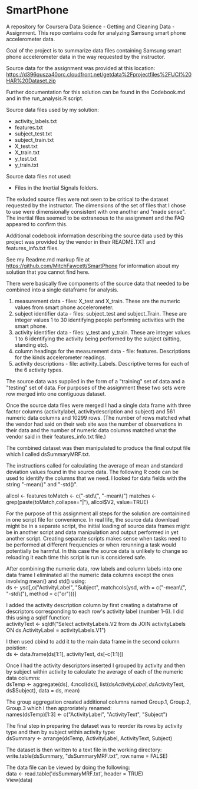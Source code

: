 # SmartPhone
A repository for Coursera Data Science - Getting and Cleaning Data - Assignment. 
This repo contains code for analyzing Samsung smart phone accelerometer data.

Goal of the project is to summarize data files containing Samsung smart phone accelerometer data in the way requested by the instructor.

Source data for the assignment was provided at this location:
 https://d396qusza40orc.cloudfront.net/getdata%2Fprojectfiles%2FUCI%20HAR%20Dataset.zip 

Further documentation for this solution can be found in the Codebook.md and in the run_analysis.R script.

Source data files used by my solution:
* activity_labels.txt 
* features.txt
* subject_test.txt
* subject_train.txt
* X_test.txt
* X_train.txt
* y_test.txt
* y_train.txt

Source data files not used: 
* Files in the Inertial Signals folders. 
 
The exluded source files were not seen to be critical to the dataset requested by the instructor. The dimensions of the set of files that I chose to use were dimensionally consistent with one another and "made sense". The inertial files seemed to be extraneous to the assignment and the FAQ appeared to confirm this.

Additional codebook information describing the source data used by this project was provided by the vendor in their README.TXT and features_info.txt files. 

See my Readme.md markup file at https://github.com/MitchFawcett/SmartPhone for information about my solution that you cannot find here.

There were basically five components of the source data that needed to be combined into a single dataframe for analysis.  
1. measurement data - files: X_test and X_train. These are the numeric values from smart phone accelerometer.   
2. subject identifier data - files: subject_test and subject_Train.  These are integer values 1 to 30 identifying people performing activities with the smart phone.  
3. activity identifier data - files: y_test and y_train.  These are integer values 1 to 6 identifying the activity being performed by the subject (sitting, standing etc).  
4. column headings for the measurement data - file: features. Descriptions for the kinds accelerometer readings.  
5. activity descriptions - file: activity_Labels.  Descriptive terms for each of the 6 activity types.

The source data was supplied in the form of a "training" set of data and a "testing" set of data.  For purposes of the assignment these two sets were row merged into one contiguous dataset.

Once the source data files were merged I had a single data frame with three factor columns (activitylabel, activitydescription and subject) and 561 numeric data columns and 10299 rows. (The number of rows matched what the vendor had said on their web site was the number of observations in their data and the number of numeric data columns matched what the vendor said in their features_info.txt file.)

The combined dataset was then manipulated to produce the final output file which I called dsSummaryMRF.txt.

The instructions called for calculating the average of mean and standard deviation values found in the source data.  The following R code can be used to identify the columns that we need.  I looked for data fields with the string "-mean()" and "-std()".

allcol <- features
toMatch <- c("-std\\(", "-mean\\(")
matches <- grep(paste(toMatch,collapse="|"),  allcol$V2, value=TRUE)

For the purpose of this assignment all steps for the solution are containined in one
script file for convenience.  In real life, the source data download might be in a separate
script, the initial loading of source data frames might be in another script and
data manipulation and output performed in yet another script.  Creating separate scripts makes
sense when tasks need to be performed at different frequencies or when rerunning
a task would potentially be harmful.  In this case the source data is unlikely to change so
reloading it each time this script is run is considered safe.  
  
After combining the numeric data, row labels and column labels into one data frame I eliminated all the numeric data columns except the ones involving mean() and std() using:  
ds <- ysd[,c("ActivityLabel", "Subject", matchcols(ysd, with = c("-mean\\(", "-std\\("), method = c("or")))] 
  
I added the activity description column by first creating a dataframe of descriptors corresponding to each row's activity label (number 1-6).  I did this using a sqldf function:  
activityText <- sqldf("Select activityLabels.V2 from ds JOIN activityLabels ON ds.ActivityLabel = activityLabels.V1")

I then used cbind to add it to the main data frame in the second column poistion:  
ds <- data.frame(ds[1:1], activityText, ds[-c(1:1)])  

Once I had the activity descriptors inserted I grouped by activity and then by subject within activity to calculate the average of each of the numeric data columns:  
dsTemp <- aggregate(ds[, 4:ncol(ds)], list(ds$ActivityLabel, ds$ActivityText, ds$Subject), data = ds,  mean)  
  
The group aggregation created additional columns named Group.1, Group.2, Group.3 which I then approriately renamed:  
names(dsTemp)[1:3] <- c("ActivityLabel", "ActivityText", "Subject")   
    
The final step in preparing the dataset was to reorder its rows by activity type and then by subject within activity type:  
dsSummary <- arrange(dsTemp, ActivityLabel, ActivityText, Subject)  
  
The dataset is then written to a text file in the working directory:  
write.table(dsSummary, "dsSummaryMRF.txt", row.name = FALSE)  
  
The data file can be viewed by doing the following:  
data <- read.table('dsSummaryMRF.txt', header = TRUE)  
View(data)  









 




